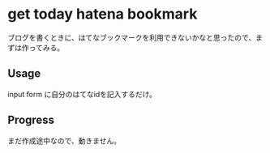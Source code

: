 # get today hatena bookmark

ブログを書くときに、はてなブックマークを利用できないかなと思ったので、まずは作ってみる。


## Usage

input form に自分のはてなidを記入するだけ。


## Progress

まだ作成途中なので、動きません。